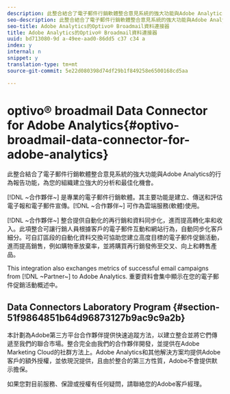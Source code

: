 ```yaml
---
description: 此整合結合了電子郵件行銷軟體整合意見系統的強大功能與Adobe Analytics的行為報告功能，為您的組織建立強大的分析和最佳化機會。
seo-description: 此整合結合了電子郵件行銷軟體整合意見系統的強大功能與Adobe Analytics的行為報告功能，為您的組織建立強大的分析和最佳化機會。
seo-title: Adobe Analytics的Optivo® Broadmail資料連接器
title: Adobe Analytics的Optivo® Broadmail資料連接器
uuid: bd713080-9d a-49ee-aad0-86dd5 c37 c34 a
index: y
internal: n
snippet: y
translation-type: tm+mt
source-git-commit: 5e22d080398d74df29b1f849258e6500168cd5aa

---
```



# optivo® broadmail Data Connector for Adobe Analytics{#optivo-broadmail-data-connector-for-adobe-analytics}

此整合結合了電子郵件行銷軟體整合意見系統的強大功能與Adobe Analytics的行為報告功能，為您的組織建立強大的分析和最佳化機會。

[!DNL ~合作夥伴~] 是專業的電子郵件行銷軟體。其主要功能是建立、傳送和評估電子報和電子郵件宣傳。[!DNL ~合作夥伴~] 可作為雲端服務(軟體)使用。

[!DNL ~合作夥伴~] 整合提供自動化的再行銷和資料同步化，進而提高轉化率和收入。此項整合可讓行銷人員根據客戶的電子郵件互動和網站行為，自動同步化客戶細分。可自訂區段的自動化資料交換可協助您建立高度目標的電子郵件促銷活動，進而提高銷售，例如購物車放棄率，並將購買再行銷發佈至交叉、向上和轉售產品。

This integration also exchanges metrics of successful email campaigns from [!DNL ~Partner~] to Adobe Analytics. 重要資料會集中顯示在您的電子郵件促銷活動概述中。

## Data Connectors Laboratory Program {#section-51f9864851b64d96873127b9ac9c9a2b}

本計劃為Adobe第三方平台合作夥伴提供快速追蹤方法，以建立整合並將它們傳遞至我們的聯合市場。整合完全由我們的合作夥伴開發，並提供在Adobe Marketing Cloud的社群方法上。Adobe Analytics和其他解決方案均提供Adobe客戶的額外授權，並依現況提供，且由於整合的第三方性質，Adobe不會提供默示擔保。

如果您對目前服務、保證或授權有任何疑問，請聯絡您的Adobe客戶經理。
